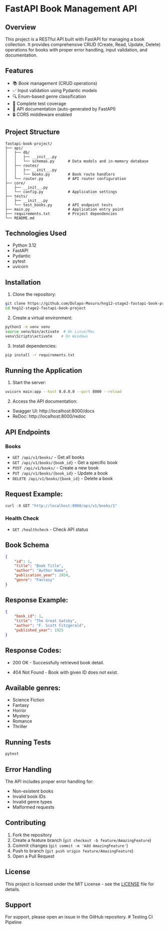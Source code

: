 # FastAPI Book Management API

## Overview

 This project is a RESTful API built with FastAPI for managing a book collection. It provides comprehensive CRUD (Create, Read, Update, Delete) operations for books with proper error handling, input validation, and documentation.

## Features 

- 📚 Book management (CRUD operations)
- ✅ Input validation using Pydantic models
- 🔍 Enum-based genre classification
- 🧪 Complete test coverage
- 📝 API documentation (auto-generated by FastAPI)
- 🔒 CORS middleware enabled

## Project Structure

```
fastapi-book-project/
├── api/
│   ├── db/
│   │   ├── __init__.py
│   │   └── schemas.py      # Data models and in-memory database
│   ├── routes/
│   │   ├── __init__.py
│   │   └── books.py        # Book route handlers
│   └── router.py           # API router configuration
├── core/
│   ├── __init__.py
│   └── config.py           # Application settings
├── tests/
│   ├── __init__.py
│   └── test_books.py       # API endpoint tests
├── main.py                 # Application entry point
├── requirements.txt        # Project dependencies
└── README.md
```

## Technologies Used

- Python 3.12
- FastAPI
- Pydantic
- pytest
- uvicorn

## Installation

1. Clone the repository:

```bash
git clone https://github.com/Dolapo-Mosuro/hng12-stage2-fastapi-book-project.git
cd hng12-stage2-fastapi-book-project
```

2. Create a virtual environment:

```bash
python3 -m venv venv
source venv/bin/activate  # On Linux/Mac
venv\Scripts\activate    # On Windows
```

3. Install dependencies:

```bash
pip install -r requirements.txt
```

## Running the Application

1. Start the server:

```bash
uvicorn main:app --host 0.0.0.0 --port 8000 --reload
```

2. Access the API documentation:

- Swagger UI: http://localhost:8000/docs
- ReDoc: http://localhost:8000/redoc


## API Endpoints

### Books

- `GET /api/v1/books/` - Get all books
- `GET /api/v1/books/{book_id}` - Get a specific book
- `POST /api/v1/books/` - Create a new book
- `PUT /api/v1/books/{book_id}` - Update a book
- `DELETE /api/v1/books/{book_id}` - Delete a book

## Request Example:

```javascript
curl -X GET "http://localhost:8000/api/v1/books/1"
```

### Health Check

- `GET /healthcheck` - Check API status

## Book Schema

```json
{
	"id": 1,
	"title": "Book Title",
	"author": "Author Name",
	"publication_year": 2024,
	"genre": "Fantasy"
}
```

## Response Example:

```json
{
	"book_id": 1,
	"title": "The Great Gatsby",
	"author": "F. Scott Fitzgerald",
	"published_year": 1925
}
```

## Response Codes:

- 200 OK - Successfully retrieved book detail.

- 404 Not Found - Book with given ID does not exist.

## Available genres:

- Science Fiction
- Fantasy
- Horror
- Mystery
- Romance
- Thriller

## Running Tests

```bash
pytest
```

## Error Handling

The API includes proper error handling for:

- Non-existent books
- Invalid book IDs
- Invalid genre types
- Malformed requests

## Contributing

1. Fork the repository
2. Create a feature branch (`git checkout -b feature/AmazingFeature`)
3. Commit changes (`git commit -m 'Add AmazingFeature'`)
4. Push to branch (`git push origin feature/AmazingFeature`)
5. Open a Pull Request

## License

This project is licensed under the MIT License - see the [LICENSE](LICENSE) file for details.

## Support

For support, please open an issue in the GitHub repository.
#   T e s t i n g   C I   P i p e l i n e 
 
 
